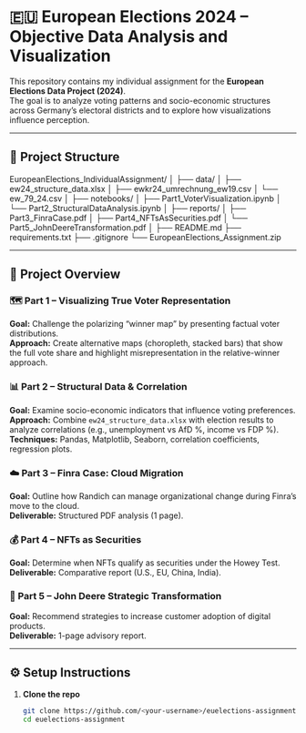 # 🇪🇺 European Elections 2024 – Objective Data Analysis and Visualization

This repository contains my individual assignment for the **European Elections Data Project (2024)**.  
The goal is to analyze voting patterns and socio-economic structures across Germany’s electoral districts and to explore how visualizations influence perception.

---

## 📂 Project Structure

EuropeanElections_IndividualAssignment/
│
├── data/
│ ├── ew24_structure_data.xlsx
│ ├── ewkr24_umrechnung_ew19.csv
│ └── ew_79_24.csv
│
├── notebooks/
│ ├── Part1_VoterVisualization.ipynb
│ └── Part2_StructuralDataAnalysis.ipynb
│
├── reports/
│ ├── Part3_FinraCase.pdf
│ ├── Part4_NFTsAsSecurities.pdf
│ └── Part5_JohnDeereTransformation.pdf
│
├── README.md
├── requirements.txt
├── .gitignore
└── EuropeanElections_Assignment.zip

---

## 🧠 Project Overview

### 🗺️ Part 1 – Visualizing True Voter Representation
**Goal:** Challenge the polarizing “winner map” by presenting factual voter distributions.  
**Approach:** Create alternative maps (choropleth, stacked bars) that show the full vote share and highlight misrepresentation in the relative-winner approach.

### 📊 Part 2 – Structural Data & Correlation
**Goal:** Examine socio-economic indicators that influence voting preferences.  
**Approach:** Combine `ew24_structure_data.xlsx` with election results to analyze correlations (e.g., unemployment vs AfD %, income vs FDP %).  
**Techniques:** Pandas, Matplotlib, Seaborn, correlation coefficients, regression plots.

### ☁️ Part 3 – Finra Case: Cloud Migration
**Goal:** Outline how Randich can manage organizational change during Finra’s move to the cloud.  
**Deliverable:** Structured PDF analysis (1 page).

### 💰 Part 4 – NFTs as Securities
**Goal:** Determine when NFTs qualify as securities under the Howey Test.  
**Deliverable:** Comparative report (U.S., EU, China, India).

### 🚜 Part 5 – John Deere Strategic Transformation
**Goal:** Recommend strategies to increase customer adoption of digital products.  
**Deliverable:** 1-page advisory report.

---

## ⚙️ Setup Instructions

1. **Clone the repo**
   ```bash
   git clone https://github.com/<your-username>/euelections-assignment.git
   cd euelections-assignment
